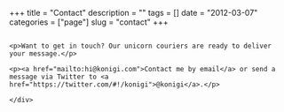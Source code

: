 +++
title = "Contact"
description = ""
tags = []
date = "2012-03-07"
categories = ["page"]
slug = "contact"
+++

<div class="columns is-centered">
  <div class="column is-half is-size-4">

    <p>Want to get in touch? Our unicorn couriers are ready to deliver your message.</p>

    <p><a href="mailto:hi@konigi.com">Contact me by email</a> or send a message via Twitter to <a href="https://twitter.com/#!/konigi">@konigi</a>.</p>

    </div>
</div>

<style type="text/css">
.ascii-art {
  font-family: "Courier New", mono-space;
  font-size:10px;
  white-space: pre;
}
</style>
